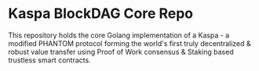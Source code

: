 # Kaspa BlockDAG Core Repo

This repository holds the core Golang implementation of a Kaspa - a modified PHANTOM protocol forming the world's first truly decentralized & robust value transfer using Proof of Work consensus & Staking based trustless smart contracts.





